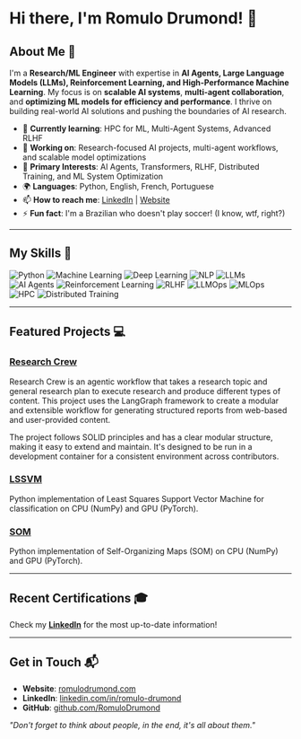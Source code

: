 # Hi there, I'm Romulo Drumond! 👋

<!-- ![Banner Image](your_banner_image_url_here) -->

## About Me 🚀

I'm a **Research/ML Engineer** with expertise in **AI Agents, Large Language Models (LLMs), Reinforcement Learning, and High-Performance Machine Learning**. My focus is on **scalable AI systems**, **multi-agent collaboration**, and **optimizing ML models for efficiency and performance**. I thrive on building real-world AI solutions and pushing the boundaries of AI research.

- 🌱 **Currently learning**: HPC for ML, Multi-Agent Systems, Advanced RLHF
- 🔭 **Working on**: Research-focused AI projects, multi-agent workflows, and scalable model optimizations
- 📌 **Primary Interests**: AI Agents, Transformers, RLHF, Distributed Training, and ML System Optimization
- 🌍 **Languages**: Python, English, French, Portuguese
- 📫 **How to reach me**: [LinkedIn](https://www.linkedin.com/in/romulo-drumond/) | [Website](https://romulodrumond.com/)
- ⚡ **Fun fact**: I'm a Brazilian who doesn't play soccer! (I know, wtf, right?)

---

## My Skills 🧠

![Python](https://img.shields.io/badge/-Python-3776AB?style=flat-square&logo=python&logoColor=white)
![Machine Learning](https://img.shields.io/badge/-Machine%20Learning-FF6F00?style=flat-square&logo=tensorflow&logoColor=white)
![Deep Learning](https://img.shields.io/badge/-Deep%20Learning-FF6F00?style=flat-square&logo=tensorflow&logoColor=white)
![NLP](https://img.shields.io/badge/-NLP-4EA94B?style=flat-square&logo=natural-language-processing&logoColor=white)
![LLMs](https://img.shields.io/badge/-LLMs-0081CB?style=flat-square&logo=openai&logoColor=white)
![AI Agents](https://img.shields.io/badge/-AI%20Agents-1C3C3C?style=flat-square&logo=langchain&logoColor=white)
![Reinforcement Learning](https://img.shields.io/badge/-Reinforcement%20Learning-0081CB?style=flat-square&logo=deepmind&logoColor=white)
![RLHF](https://img.shields.io/badge/-RLHF-FF6F00?style=flat-square&logo=openai&logoColor=white)
![LLMOps](https://img.shields.io/badge/-LLMOps-0081CB?style=flat-square&logo=openai&logoColor=white)
![MLOps](https://img.shields.io/badge/-MLOps-FF6F00?style=flat-square&logo=kubernetes&logoColor=white)
![HPC](https://img.shields.io/badge/-HPC-5C3EE8?style=flat-square&logo=nvidia&logoColor=white)
![Distributed Training](https://img.shields.io/badge/-Distributed%20Training-EE4C2C?style=flat-square&logo=pytorch&logoColor=white)

---

## Featured Projects 💻


### [Research Crew](https://github.com/factoredai/research-crew/tree/langraph-implementation)

Research Crew is an agentic workflow that takes a research topic and general research plan to execute research and produce different types of content. This project uses the LangGraph framework to create a modular and extensible workflow for generating structured reports from web-based and user-provided content.

The project follows SOLID principles and has a clear modular structure, making it easy to extend and maintain. It's designed to be run in a development container for a consistent environment across contributors.


### [LSSVM](https://github.com/RomuloDrumond/LSSVM)

Python implementation of Least Squares Support Vector Machine for classification on CPU (NumPy) and GPU (PyTorch).

### [SOM](https://github.com/RomuloDrumond/SOM)

Python implementation of Self-Organizing Maps (SOM) on CPU (NumPy) and GPU (PyTorch).


---

## Recent Certifications 🎓

Check my **[LinkedIn](https://www.linkedin.com/in/romulo-drumond/)** for the most up-to-date information!

---

## Get in Touch 📬

- **Website**: [romulodrumond.com](https://romulodrumond.com/)
- **LinkedIn**: [linkedin.com/in/romulo-drumond](https://www.linkedin.com/in/romulo-drumond/)
- **GitHub**: [github.com/RomuloDrumond](https://github.com/RomuloDrumond)

*"Don't forget to think about people, in the end, it's all about them."*







